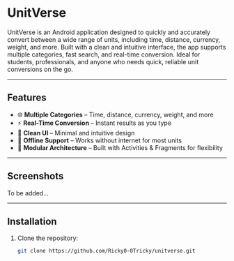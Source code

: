 # UnitVerse

UnitVerse is an Android application designed to quickly and accurately convert between a wide range of units, including time, distance, currency, weight, and more. Built with a clean and intuitive interface, the app supports multiple categories, fast search, and real-time conversion. Ideal for students, professionals, and anyone who needs quick, reliable unit conversions on the go.

---

## Features

- 🌐 **Multiple Categories** – Time, distance, currency, weight, and more  
- ⚡ **Real-Time Conversion** – Instant results as you type  
- 📱 **Clean UI** – Minimal and intuitive design  
- 📶 **Offline Support** – Works without internet for most units  
- 🔄 **Modular Architecture** – Built with Activities & Fragments for flexibility

---

## Screenshots

To be added...

---

## Installation

1. Clone the repository:
   ```bash
   git clone https://github.com/Ricky0-0Tricky/unitverse.git
